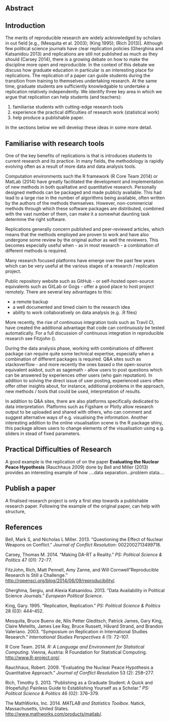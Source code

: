 Abstract
--------

Introduction
------------

The merits of reproducible research are widely acknowledged by scholars
in out field [e.g., (Mesquita et al. 2003); (King 1995); (Rich 2013)].
Although few political science journals have clear replication policies
(Gherghina and Katsanidou 2013) and replications are still not published
as much as they should (Carsey 2014), there is a growing debate on how
to make the discipline more open and reproducible. In the context of
this debate we discuss how graduate education in particular is an
interesting place for replications. The replication of a paper can guide
students during the transition from training to themselves undertaking
research. At the same time, graduate students are sufficiently
knowledgable to undertake a replication relatively independently. We
identify three key area in which we argue that replication can help
students (and teachers):

1.  familiarise students with cutting-edge research tools
2.  experience the practical difficulties of research work (statistical
    work)
3.  help produce a publishable paper.

In the sections below we will develop these ideas in some more detail.

Familiarise with research tools
-------------------------------

One of the key benefits of replications is that is introduces students
to current research and its practice. In many fields, the methodology is
rapidly evolving often as a result of more data and data analysis tools.

Computation environments such the R framework (R Core Team 2014) or
MatLab (2014) have greatly facilitated the development and
implementation of new methods in both qualitative and quantitative
research. Personally designed methods can be packaged and made publicly
available. This had lead to a large rise in the number of algorithms
being available, often written by the authors of the methods themselves.
However, non-commericial methods through which these software packages
are distributed, combined with the vast number of them, can make it a
somewhat daunting task determine the right software.

Replications generally concern published and peer-reviewed articles,
which means that the methods employed are proven to work and have also
undergone some review by the original author as well the reviewers. This
becomes especially useful when - as in most research - a combination of
different methods is required.

Many research focused platforms have emerge over the past few years
which can be very useful at the various stages of a research /
replication project.

Public repository website such as GitHub - or self-hosted open-source
equivalents such as GitLab or Gogs - offer a good place to host project
remotely. There are several key advantages to this:

-   a remote backup
-   a well documented and timed claim to the research idea
-   ability to work collaboratively on data analysis (e.g. .R files)

More recently, the rise of continuous integration tools such as Travil
CI, have created the additional advantage that code can continuously be
tested automatically. For a full discussion of continuous integration in
reproducible research see Fitzjohn ().

During the data analysis phase, working with combinations of different
package can require quite some technical expertise, especially when a
combination of different packages is required. Q&A sites such as
stackoverflow - and more recently the ones based o the open-source
equivalent askbot, such as sagemath - allow users to post questions
which can be answered by experiences other users (who gain reputation).
In addition to solving the direct issue of user posting, experienced
users often offer other insights about, for instance, additional
problems in the approach, new methods / tools that could be used,
interpretation of results.

In addition to Q&A sites, there are also platforms specifically
dedicated to data interpretation. Platforms such as Figshare or Plotly
allow research output to be uploaded and shared with others, who can
comment and suggest alternative ways of e.g. visualising the
information. Another interesting addition to the online visualisation
scene is the R package shiny, this package allows users to change
elements of the visualisation using e.g. sliders in stead of fixed
parameters.

Practical Difficulties of Research
----------------------------------

A good example is the replication of on the paper **Evaluating the
Nuclear Peace Hypothesis** (Rauchhaus 2009) done by Bell and Miller
(2013) provides an interesting example of how ....data
separation...problem stata....

Publish a paper
---------------

A finalised research project is only a first step towards a publishable
research paper. Following the example of the original paper, can help
with structure,

References
----------

Bell, Mark S, and Nicholas L Miller. 2013. “Questioning the Effect of
Nuclear Weapons on Conflict.” *Journal of Conflict Resolution*:
0022002713499718.

Carsey, Thomas M. 2014. “Making DA-RT a Reality.” *PS: Political Science
& Politics* 47 (01): 72–77.

FitzJohn, Rich, Matt Pennell, Amy Zanne, and Will Cornwell“Reproducible
Research Is Still a Challenge.”
<http://ropensci.org/blog/2014/06/09/reproducibility/>.

Gherghina, Sergiu, and Alexia Katsanidou. 2013. “Data Availability in
Political Science Journals.” *European Political Science*.

King, Gary. 1995. “Replication, Replication.” *PS: Political Science &
Politics* 28 (03): 444–452.

Mesquita, Bruce Bueno de, Nils Petter Gleditsch, Patrick James, Gary
King, Claire Metelits, James Lee Ray, Bruce Russett, Håvard Strand, and
Brandon Valeriano. 2003. “Symposium on Replication in International
Studies Research.” *International Studies Perspectives* 4 (1): 72–107.

R Core Team. 2014. *R: A Language and Environment for Statistical
Computing*. Vienna, Austria: R Foundation for Statistical Computing.
<http://www.R-project.org/>.

Rauchhaus, Robert. 2009. “Evaluating the Nuclear Peace Hypothesis a
Quantitative Approach.” *Journal of Conflict Resolution* 53 (2):
258–277.

Rich, Timothy S. 2013. “Publishing as a Graduate Student: A Quick and
(Hopefully) Painless Guide to Establishing Yourself as a Scholar.” *PS:
Political Science & Politics* 46 (02): 376–379.

The MathWorks, Inc. 2014. *MATLAB and Statistics Toolbox*. Natick,
Massachusetts, United States.
<http://www.mathworks.com/products/matlab/>.
